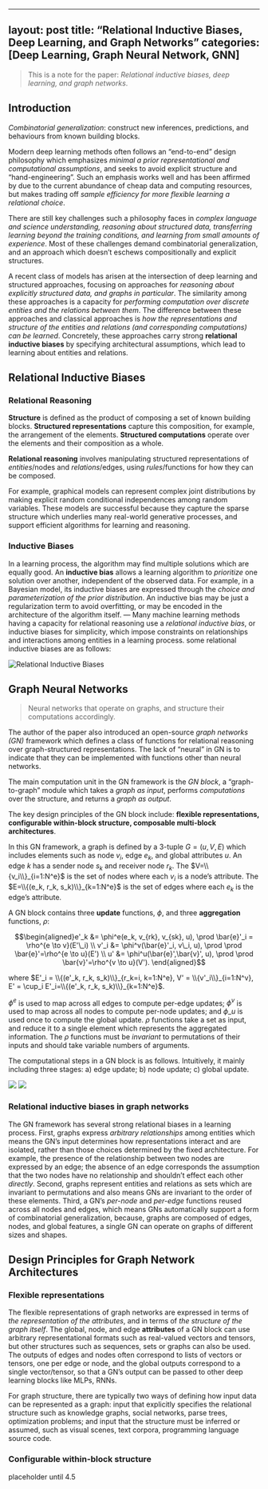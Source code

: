 <script type="text/x-mathjax-config">MathJax.Hub.Config({tex2jax: {inlineMath:[['$','$']]}});</script>
<script src='https://cdnjs.cloudflare.com/ajax/libs/mathjax/2.7.5/latest.js?config=default' async></script>
---
layout: post
title: “Relational Inductive Biases, Deep Learning, and Graph Networks”
categories: [Deep Learning, Graph Neural Network, GNN]
---

> This is a note for the paper: *Relational inductive biases, deep learning, and graph networks*.

## Introduction

*Combinatorial generalization*: construct new inferences, predictions, and behaviours from known building blocks.

Modern deep learning methods often follows an “end-to-end” design philosophy which emphasizes *minimal a prior representational and computational assumptions*, and seeks to avoid explicit structure and “hand-engineering”. Such an emphasis works well and has been affirmed by due to the current abundance of cheap data and computing resources, but makes trading off *sample efficiency for more flexible learning a relational choice*.

There are still key challenges such a philosophy faces in *complex language and science understanding, reasoning about structured data, transferring learning beyond the training conditions, and learning from small amounts of experience*. Most of these challenges demand combinatorial generalization, and an approach which doesn’t eschews compositionally and explicit structures.

A recent class of models has arisen at the intersection of deep learning and structured approaches, focusing on approaches for *reasoning about explicitly structured data, and graphs in particular*. The similarity among these approaches is a capacity for *performing computation over discrete entities and the relations between them*. The difference between these approaches and classical approaches is *how the representations and structure of the entities and relations (and corresponding computations) can be learned*. Concretely, these approaches carry strong **relational inductive biases** by specifying architectural assumptions, which lead to learning about entities and relations.

## Relational Inductive Biases

### Relational Reasoning

**Structure** is defined as the product of composing a set of known building blocks. **Structured representations** capture this composition, for example, the arrangement of the elements. **Structured computations** operate over the elements and their composition as a whole.

**Relational reasoning** involves manipulating structured representations of *entities*/nodes and *relations*/edges, using *rules*/functions for how they can be composed.

For example, graphical models can represent complex joint distributions by making explicit random conditional independences among random variables. These models are successful because they capture the sparse structure which underlies many real-world generative processes, and support efficient algorithms for learning and reasoning.

### Inductive Biases

In a learning process, the algorithm may find multiple solutions which are equally good. An **inductive bias** allows a learning algorithm to *prioritize* one solution over another, independent of the observed data. For example, in a Bayesian model, its inductive biases are expressed through the *choice and parameterization of the prior distribution*. An inductive bias may be just a regularization term to avoid overfitting, or may be encoded in the architecture of the algorithm itself.
—
Many machine learning methods having a capacity for relational reasoning use a *relational inductive bias*, or inductive biases for simplicity, which impose constraints on relationships and interactions among entities in a learning process. some relational inductive biases are as follows:
  
![][image-1]

## Graph Neural Networks
> Neural networks that operate on graphs, and structure their computations accordingly.

The author of the paper also introduced an open-source *graph networks (GN)* framework which defines a class of functions for relational reasoning over graph-structured representations. The lack of “neural” in GN is to indicate that they can be implemented with functions other than neural networks.

The main computation unit in the GN framework is the *GN block*, a “graph-to-graph” module which takes a *graph as input*, performs *computations* over the structure, and returns a *graph as output*.

The key design principles of the GN block include: **flexible representations, configurable within-block structure, composable multi-block architectures**.

In this GN framework, a graph is defined by a 3-tuple $G=(u, V, E)$ which includes elements such as node $v_i$, edge $e_k$, and global attributes $u$. An edge $k$ has a sender node $s_k$ and receiver node $r_k$. The $V=\\{v_i\\}_{i=1:N^e}$ is the set of nodes where each $v_i$ is a node’s attribute. The $E=\\{(e_k, r_k, s_k)\\}_{k=1:N^e}$ is the set of edges where each $e_k$ is the edge’s attribute.

A GN block contains three **update** functions, $\phi$, and three **aggregation** functions, $\rho$:

$$\begin{aligned}e'_k &= \phi^e(e_k, v_{rk}, v_{sk}, u), \prod \bar{e}'_i = \rho^{e \to v}(E'\_i) \\
v'_i &= \phi^v(\bar{e}'_i, v\_i, u), \prod \prod \bar{e}'=\rho^{e \to u}(E') \\
u' &= \phi^u(\bar{e}',\bar{v}', u), \prod \prod \bar{v}'=\rho^{v \to u}(V'). 
\end{aligned}$$

where $E'_i = \\{(e'_k, r_k, s_k)\\}_{r_k=i, k=1:N^e}, V' = \\{v'_i\\}_{i=1:N^v}, E' = \cup_i E'_i=\\{(e'_k, r_k, s_k)\\}_{k=1:N^e}$.

$\phi^e$ is used to map across all edges to compute per-edge updates; $\phi^v$ is used to map across all nodes to compute per-node updates; and $\phi\_u$ is used once to compute the global update. $\rho$ functions take a set as input, and reduce it to a single element which represents the aggregated information. The $\rho$ functions must be *invariant* to permutations of their inputs and should take variable numbers of arguments.

The computational steps in a GN block is as follows. Intuitively, it mainly including three stages: a) edge update; b) node update; c) global update.

![][image-2]
![][image-3]

### Relational inductive biases in graph networks

The GN framework has several strong relational biases in a learning process. 
First, graphs express *arbitrary relationships* among entities which means the GN’s input determines how representations interact and are isolated, rather than those choices determined by the fixed architecture. For example, the presence of the relationship between two nodes are expressed by an edge; the absence of an edge corresponds the assumption that the two nodes have no relationship and shouldn’t effect each other *directly*.
Second, graphs represent entities and relations as sets which are invariant to permutations and also means GNs are invariant to the order of these elements.
Third, a GN’s *per-node* and *per-edge* functions reused across all nodes and edges, which means GNs automatically support a form of combinatorial generalization, because, graphs are composed of edges, nodes, and global features, a single GN can operate on graphs of different sizes and shapes.

## Design Principles for Graph Network Architectures

### Flexible representations

The flexible representations of graph networks are expressed in terms of *the representation of the attributes*, and in terms of *the structure of the graph itself*.
The global, node, and edge **attributes** of a GN block can use arbitrary representational formats such as real-valued vectors and tensors, but other structures such as sequences, sets or graphs can also be used. The outputs of edges and nodes often correspond to lists of vectors or tensors, one per edge or node, and the global outputs correspond to a single vector/tensor, so that a GN’s output can be passed to other deep learning blocks like MLPs, RNNs.

For graph structure, there are typically two ways of defining how input data can be represented as a graph: input that explicitly specifies the relational structure such as knowledge graphs, social networks, parse trees, optimization problems; and input that the structure must be inferred or assumed, such as visual scenes, text corpora, programming language source code.

### Configurable within-block structure

placeholder until 4.5



[image-1]:	/assets/2018-11-04-relational-bias.jpg "Relational Inductive Biases"
[image-2]:	/assets/2018-11-04-aggregation.jpg
[image-3]:	/assets/2018-11-04-update.jpg